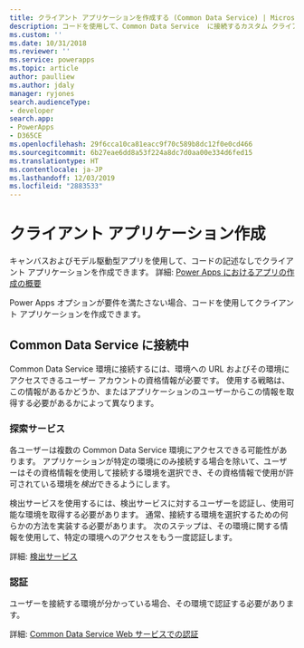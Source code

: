 ```yaml
---
title: クライアント アプリケーションを作成する (Common Data Service) | Microsoft Docs
description: コードを使用して、Common Data Service  に接続するカスタム クライアント アプリケーションを作成するために必要な概念を紹介します。
ms.custom: ''
ms.date: 10/31/2018
ms.reviewer: ''
ms.service: powerapps
ms.topic: article
author: paulliew
ms.author: jdaly
manager: ryjones
search.audienceType:
- developer
search.app:
- PowerApps
- D365CE
ms.openlocfilehash: 29f6cca10ca81eacc9f70c589b8dc12f0e0cd466
ms.sourcegitcommit: 6b27eae6dd8a53f224a8dc7d0aa00e334d6fed15
ms.translationtype: HT
ms.contentlocale: ja-JP
ms.lasthandoff: 12/03/2019
ms.locfileid: "2883533"
---
```

# <a name="create-client-applications"></a>クライアント アプリケーション作成

キャンバスおよびモデル駆動型アプリを使用して、コードの記述なしでクライアント アプリケーションを作成できます。
詳細: [ Power Apps におけるアプリの作成の概要](../../maker/index.md)

Power Apps オプションが要件を満たさない場合、コードを使用してクライアント アプリケーションを作成できます。

## <a name="connecting-to-common-data-service"></a>Common Data Service に接続中

Common Data Service 環境に接続するには、環境への URL およびその環境にアクセスできるユーザー アカウントの資格情報が必要です。 使用する戦略は、この情報があるかどうか、またはアプリケーションのユーザーからこの情報を取得する必要があるかによって異なります。 

### <a name="discovery-service"></a>探索サービス

各ユーザーは複数の Common Data Service 環境にアクセスできる可能性があります。 アプリケーションが特定の環境にのみ接続する場合を除いて、ユーザーはその資格情報を使用して接続する環境を選択でき、その資格情報で使用が許可されている環境を*検出*できるようにします。 

検出サービスを使用するには、検出サービスに対するユーザーを認証し、使用可能な環境を取得する必要があります。 通常、接続する環境を選択するための何らかの方法を実装する必要があります。 次のステップは、その環境に関する情報を使用して、特定の環境へのアクセスをもう一度認証します。

詳細: [検出サービス](discovery-service.md)

### <a name="authentication"></a>認証

ユーザーを接続する環境が分かっている場合、その環境で認証する必要があります。

詳細: [Common Data Service Web サービスでの認証](authentication.md)